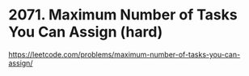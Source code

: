 # 2071. Maximum Number of Tasks You Can Assign (hard)

https://leetcode.com/problems/maximum-number-of-tasks-you-can-assign/
